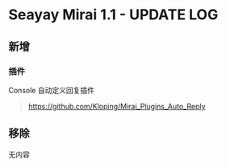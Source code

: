 # Seayay Mirai 1.1 - UPDATE LOG

## 新增

### 插件

Console 自动定义回复插件
> https://github.com/Kloping/Mirai_Plugins_Auto_Reply

## 移除

无内容
